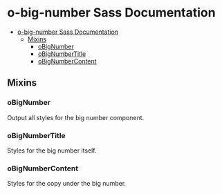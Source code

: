 # o-big-number Sass Documentation

- [o-big-number Sass Documentation](#o-big-number-sass-documentation)
  - [Mixins](#mixins)
    - [oBigNumber](#obignumber)
    - [oBigNumberTitle](#obignumbertitle)
    - [oBigNumberContent](#obignumbercontent)

## Mixins

### oBigNumber

Output all styles for the big number component.

### oBigNumberTitle

Styles for the big number itself.

### oBigNumberContent

Styles for the copy under the big number.
